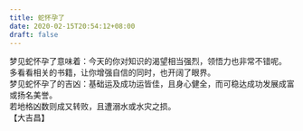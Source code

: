 ```yaml
---
title: 蛇怀孕了
date: 2020-02-15T20:54:12+08:00
draft: false
---
```


梦见蛇怀孕了意味着：今天的你对知识的渴望相当强烈，领悟力也非常不错呢。<br>
多看看相关的书籍，让你增强自信的同时，也开阔了眼界。<br>
梦见蛇怀孕了的吉凶：基础运及成功运皆佳，且身心健全，而可稳达成功发展成富或扬名美誉。<br>
若地格凶数则成又转败，且遭溺水或水灾之损。<br>
【大吉昌】